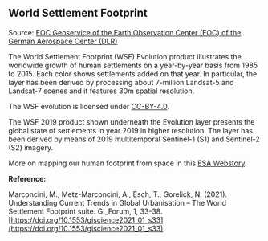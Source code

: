 ## World Settlement Footprint

Source: [EOC Geoservice of the Earth Observation Center (EOC) of the German Aerospace Center (DLR) ](https://geoservice.dlr.de/web/maps/eoc:wsf2019)

The World Settlement Footprint (WSF) Evolution product illustrates the worldwide growth of human settlements on a year-by-year basis from 1985 to 2015. Each color shows settlements added on that year.
In particular, the layer has been derived by processing about 7-million Landsat-5 and Landsat-7 scenes and it features 30m spatial resolution.

The WSF evolution is licensed under [CC-BY-4.0](https://creativecommons.org/licenses/by-nc/4.0/).

The WSF 2019 product shown underneath the Evolution layer presents the global state of settlements in year 2019 in higher resolution. The layer has been derived by means of 2019 multitemporal Sentinel-1 (S1) and Sentinel-2 (S2) imagery.

More on mapping our human footprint from space in this [ESA Webstory](https://www.esa.int/Applications/Observing_the_Earth/Mapping_our_human_footprint_from_space).


**Reference:**

Marconcini, M., Metz-Marconcini, A., Esch, T., Gorelick, N. (2021). Understanding Current Trends in Global Urbanisation – The World Settlement Footprint suite. GI_Forum, 1, 33-38. [https://doi.org/10.1553/giscience2021_01_s33](https://doi.org/10.1553/giscience2021_01_s33).
